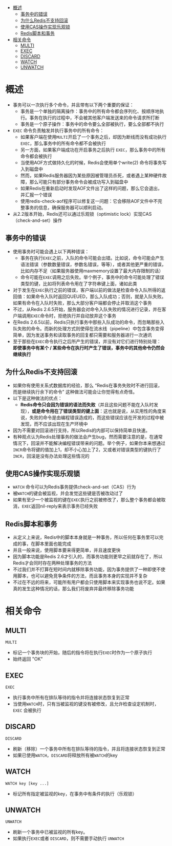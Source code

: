 - [概述](#概述)
  - [事务中的错误](#事务中的错误)
  - [为什么Redis不支持回滚](#为什么-redis-不支持回滚)
  - [使用CAS操作实现乐观锁](#使用-cas-操作实现乐观锁)
  - [Redis脚本和事务](#redis-脚本和事务)
- [相关命令](#相关命令)
  - [MULTI](#multi)
  - [EXEC](#exec)
  - [DISCARD](#discard)
  - [WATCH](#watch)
  - [UNWATCH](#unwatch)

# 概述

- 事务可以一次执行多个命令，并且带有以下两个重要的保证：
    - 事务是一个单独的隔离操作：事务中的所有命令都会序列化、按顺序地执行。事务在执行的过程中，不会被其他客户端发送来的命令请求所打断
    - 事务是一个原子操作：事务中的命令要么全部被执行，要么全部都不执行
- `EXEC` 命令负责触发并执行事务中的所有命令：
    - 如果客户端在使用`MULTI`开启了一个事务之后，却因为断线而没有成功执行 `EXEC`，那么事务中的所有命令都不会被执行
    - 另一方面，如果客户端成功在开启事务之后执行 `EXEC`，那么事务中的所有命令都会被执行
    - 当使用AOF方式做持久化的时候，Redis会使用单个write(2) 命令将事务写入到磁盘中
    - 然而，如果Redis服务器因为某些原因被管理员杀死，或者遇上某种硬件故障，那么可能只有部分事务命令会被成功写入到磁盘中
    - 如果Redis在重新启动时发现AOF文件出了这样的问题，那么它会退出，并汇报一个错误
    - 使用redis-check-aof程序可以修复这一问题：它会移除AOF文件中不完整事务的信息，确保服务器可以顺利启动。
- 从2.2版本开始，Redis还可以通过乐观锁（optimistic lock）实现CAS（check-and-set）操作

## 事务中的错误

- 使用事务时可能会遇上以下两种错误：
    - 事务在执行`EXEC`之前，入队的命令可能会出错。比如说，命令可能会产生语法错误（参数数量错误，参数名错误，等等），或者其他更严重的错误，比如内存不足（如果服务器使用maxmemory设置了最大内存限制的话）
    - 命令可能在`EXEC`调用之后失败。举个例子，事务中的命令可能处理了错误类型的键，比如将列表命令用在了字符串键上面，诸如此类
- 对于发生在`EXEC`执行之前的错误，客户端以前的做法是检查命令入队所得的返回值：如果命令入队时返回QUEUED，那么入队成功；否则，就是入队失败。如果有命令在入队时失败，那么大部分客户端都会停止并取消这个事务
- 不过，从Redis 2.6.5开始，服务器会对命令入队失败的情况进行记录，并在客户端调用`EXEC`命令时，拒绝执行并自动放弃这个事务
- 在Redis 2.6.5以前，Redis只执行事务中那些入队成功的命令，而忽略那些入队失败的命令。而新的处理方式则使得在流水线（pipeline）中包含事务变得简单，因为发送事务和读取事务的回复都只需要和服务器进行一次通讯
- 至于那些在`EXEC`命令执行之后所产生的错误，并没有对它们进行特别处理： **即使事务中有某个 / 某些命令在执行时产生了错误，事务中的其他命令仍然会继续执行**

## 为什么Redis不支持回滚

- 如果你有使用关系式数据库的经验，那么 “Redis在事务失败时不进行回滚，而是继续执行余下的命令” 这种做法可能会让你觉得有点奇怪。
- 以下是这种做法的优点：
    - **Redis命令只会因为错误的语法而失败**（并且这些问题不能在入队时发现），**或是命令用在了错误类型的键上面**：这也就是说，从实用性的角度来说，失败的命令是由编程错误造成的，而这些错误应该在开发的过程中被发现，而不应该出现在生产环境中
- 因为不需要对回滚进行支持，所以Redis的内部可以保持简单且快速。
- 有种观点认为Redis处理事务的做法会产生bug，然而需要注意的是，在通常情况下，回滚并不能解决编程错误带来的问题。举个例子，如果你本来想通过`INCR`命令将键的值加上1，却不小心加上了2，又或者对错误类型的键执行了 `INCR`，回滚是没有办法处理这些情况的

## 使用CAS操作实现乐观锁

- `WATCH` 命令可以为Redis事务提供check-and-set（CAS）行为
- 被`WATCH`的键会被监视，并会发觉这些键是否被改动过了
- 如果有至少一个被监视的键在`EXEC`执行之前被修改了，那么整个事务都会被取消，`EXEC`返回nil-reply来表示事务已经失败

## Redis脚本和事务

- 从定义上来说，Redis中的脚本本身就是一种事务，所以任何在事务里可以完成的事，在脚本里面也能完成
- 并且一般来说，使用脚本要来得更简单，并且速度更快
- 因为脚本功能是Redis 2.6才引入的，而事务功能则更早之前就存在了，所以Redis才会同时存在两种处理事务的方法
- 不过我们并不打算在短时间内就移除事务功能，因为事务提供了一种即使不使用脚本，也可以避免竞争条件的方法，而且事务本身的实现并不复杂
- 不过在不远的将来，可能所有用户都会只使用脚本来实现事务也说不定。如果真的发生这种情况的话，那么我们将废弃并最终移除事务功能

# 相关命令

## MULTI

```
MULTI
```
- 标记一个事务块的开始，随后的指令将在执行`EXEC`时作为一个原子执行
- 始终返回 "OK"

## EXEC

```
EXEC
```
- 执行事务中所有在排队等待的指令并将连接状态恢复到正常
- 当使用`WATCH`时，只有当被监视的键没有被修改，且允许检查设定机制时，`EXEC` 会被执行

## DISCARD

```
DISCARD
```
- 刷新（移除）一个事务中所有在排队等待的指令，并且将连接状态恢复到正常
- 如果已使用`WATCH`，`DISCARD`将释放所有被`WATCH`的key

## WATCH

```
WATCH key [key ...]
```
- 标记所有指定被监视的key，在事务中有条件的执行（乐观锁）

## UNWATCH

```
UNWATCH
```
- 刷新一个事务中已被监视的所有key。
- 如果执行`EXEC`或者 `DISCARD`，则不需要手动执行 `UNWATCH`